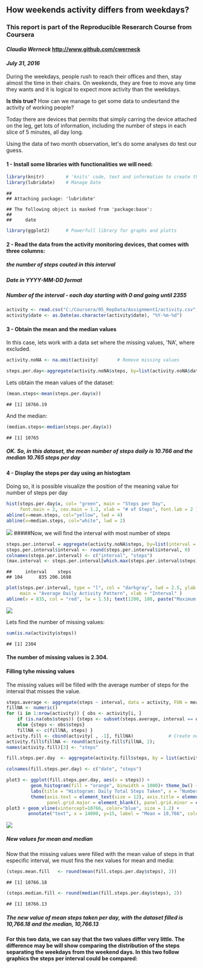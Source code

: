 How weekends activity differs from weekdays?
--------------------------------------------

### This report is part of the Reproducible Reserarch Course from Coursera

#### *Claudia Werneck* <http://www.github.com/cwerneck>

#### *July 31, 2016*

During the weekdays, people rush to reach their offices and then, stay almost the time in their chairs.
On weekends, they are free to move any time they wants and it is logical to expect more activity than the weekdays.

**Is this true?** How can we manage to get some data to undesrtand the activity of working people?

Today there are devices that permits that simply carring the device attached on the leg, get lots of information, including the number of steps in each slice of 5 minutes, all day long.

Using the data of two month observation, let's do some analyses do test our guess.

#### **1 - Install some libraries with functionalities we will need:**

``` r
library(knitr)        # 'knits' code, text and information to create the document in HTML
library(lubridate)    # Manage Date
```

    ## 
    ## Attaching package: 'lubridate'

    ## The following object is masked from 'package:base':
    ## 
    ##     date

``` r
library(ggplot2)      # Powerfull library for graphs and plotts
```

#### **2 - Read the data from the activity monitoring devices, that comes with three columns:**

##### the number of **steps** couted in this interval

##### Date in **YYYY-MM-DD** format

##### **Number** of the interval - each day starting with 0 and going until 2355

``` r
activity <- read.csv("C:/Coursera/05_RepData/Assignment1/activity.csv", header=TRUE)  
activity$date <- as.Date(as.character(activity$date), "%Y-%m-%d")
```

#### **3 - Obtain the mean and the median values**

In this case, lets work with a data set where the missing values, 'NA', where excluded.

``` r
activity.noNA <- na.omit(activity)       # Remove missing values 

steps.per.day<-aggregate(activity.noNA$steps, by=list(activity.noNA$date), sum)
```

Lets obtain the mean values of the dataset:

``` r
(mean.steps<-mean(steps.per.day$x))
```

    ## [1] 10766.19

And the median:

``` r
(median.steps<-median(steps.per.day$x))
```

    ## [1] 10765

##### **OK. So, in this dataset, the mean number of steps daily is 10.766 and the median 10.765 steps per day**

#### **4 - Display the steps per day using an histogtam**

Doing so, it is possible visualize the position of the meaning value for number of steps per day

``` r
hist(steps.per.day$x, col= "green", main = "Steps per Day", 
     font.main = 2, cex.main = 1.2, xlab = "# of Steps", font.lab = 2 )
abline(v=mean.steps, col="yellow", lwd = 4)
abline(v=median.steps, col="white", lwd = 2)
```

![](Entendendo_files/figure-markdown_github/hist_per_day-1.png) \#\#\#\#\#Now, we will find the interval with most number of steps

``` r
steps.per.interval = aggregate(activity.noNA$steps, by=list(interval = activity.noNA$interval), FUN=mean)
steps.per.interval$interval <- round(steps.per.interval$interval, 0)        # Round to integers for plots
colnames(steps.per.interval) <- c("interval", "steps")
(max.interval <- steps.per.interval[which.max(steps.per.interval$steps), ]) # Interval with maximum steps  
```

    ##     interval    steps
    ## 104      835 206.1698

``` r
plot(steps.per.interval, type = "l", col = "darkgray", lwd = 2.5, ylab = "# of Steps", font.lab = 2,
     main = "Average Daily Activity Pattern", xlab = "Interval" )
abline(v = 835, col = "red", lw = 1.5); text(1200, 180, paste("Maximum = 835"), col="red", cex=.75)  
```

![](Entendendo_files/figure-markdown_github/graph_average_interval-1.png)

Lets find the number of missing values:

``` r
sum(is.na(activity$steps))  
```

    ## [1] 2304

#### **The number of missing values is 2.304.**

#### **Filling tyhe missing values**

The missing values will be filled with the average number of steps for the interval that misses the value.

``` r
steps.average <- aggregate(steps ~ interval, data = activity, FUN = mean)
fillNA <- numeric()
for (i in 1:nrow(activity)) { obs <- activity[i, ]
    if (is.na(obs$steps)) {steps <- subset(steps.average, interval == obs$interval)$steps } 
    else {steps <- obs$steps}
    fillNA <- c(fillNA, steps) }
activity.fill <- cbind(activity[ , -1], fillNA)             # Create new dataset with imputed values filled
activity.fill$fillNA <- round(activity.fill$fillNA, 2); 
names(activity.fill)[3] <- "steps"
```

``` r
fill.steps.per.day  <- aggregate(activity.fill$steps, by = list(activity.fill$date), FUN = sum)

colnames(fill.steps.per.day) <- c("date", "steps")

plot3 <- ggplot(fill.steps.per.day, aes(x = steps)) + 
         geom_histogram(fill = "orange", binwidth = 1000)+ theme_bw() + 
         labs(title = "Histogram: Daily Total Steps Taken", x = "Number of Steps per Day", y = "Day Count") + 
         theme(axis.text = element_text(size = 12), axis.title = element_text(face = "bold"),
               panel.grid.major = element_blank(), panel.grid.minor = element_blank())
plot3 + geom_vline(xintercept=10766, color="blue", size = 1.2) +
        annotate("text", x = 14000, y=15, label = "Mean = 10,766", color="blue")
```

![](Entendendo_files/figure-markdown_github/new_histogram-1.png)

##### **New values for mean and median**

Now that the missing values were filled with the mean value of steps in that especific interval, we must fins the nex values for mean and media:

``` r
(steps.mean.fill   <- round(mean(fill.steps.per.day$steps), 2))  
```

    ## [1] 10766.18

``` r
(steps.median.fill <- round(median(fill.steps.per.day$steps), 2))  
```

    ## [1] 10766.13

##### The new value of mean steps taken per day, with the dataset filled is **10,766.18** and the median, **10,766.13**

#### For this two data, we can say that the two values differ very little. The difference may be will show comparing the distribution of the steps separating the weekdays from the weekend days. In this two follow graphics the steps per interval could be compared:
